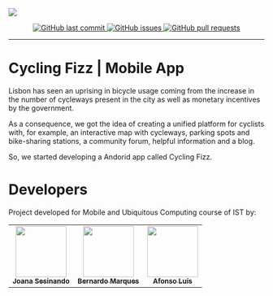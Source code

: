 ![](https://cycling-fizz-pt.web.app/logo.3848d66d18bbd2950400.svg)

<p align="center">

  <a href="https://github.com/joanasesinando/cyclingfizz-mobile-app/commits/master" target="_blank">
    <img src="https://img.shields.io/github/last-commit/joanasesinando/cyclingfizz-mobile-app?style=flat-square" alt="GitHub last commit">
  </a>


  <a href="https://github.com/joanasesinando/cyclingfizz-mobile-app/issues" target="_blank">
    <img src="https://img.shields.io/github/issues/joanasesinando/cyclingfizz-mobile-app?style=flat-square&color=red" alt="GitHub issues">
  </a>

  <a href="https://github.com/joanasesinando/cyclingfizz-mobile-app/pulls" target="_blank">
    <img src="https://img.shields.io/github/issues-pr/joanasesinando/cyclingfizz-mobile-app?style=flat-square&color=blue" alt="GitHub pull requests">
  </a>

</p>

<hr>
<h1>Cycling Fizz | Mobile App</h1>


Lisbon has seen an uprising in bicycle usage coming from the increase in the number of cycleways present in the city as well as monetary incentives by the government. 

As a consequence, we got the idea of creating a unified platform for cyclists with, for example, an interactive map with cycleways, parking spots and bike-sharing stations, a community forum, helpful information and a blog. 

So, we started developing a Andorid app called Cycling Fizz.


# Developers

Project developed for Mobile and Ubiquitous Computing course of IST by:


<table>
  <tr>
    <td align="center"><a href="https://github.com/joanasesinando"><img src="https://avatars.githubusercontent.com/u/43472922?v=4?s=100" width="100px;" alt=""/><br /><sub><b>Joana Sesinando</b></sub></td>
    <td align="center"><a href="https://github.com/bernardocmarques"><img src="https://avatars.githubusercontent.com/u/28487792?v=4?s=100" width="100px;" alt=""/><br /><sub><b>Bernardo Marques</b></sub></td>
    <td align="center"><a href="https://github.com/AfonsoMALuis"><img src="https://avatars.githubusercontent.com/u/44056464?v=4?s=100" width="100px;" alt=""/><br /><sub><b>Afonso Luís</b></sub></td>
  </tr>
</table>

